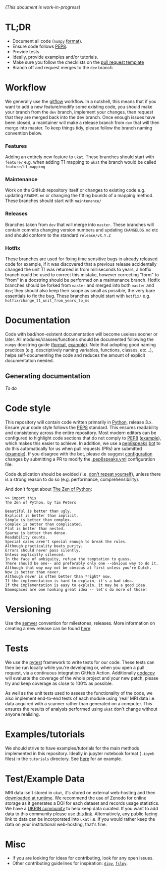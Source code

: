 *(This document is work-in-progress)*

# TL;DR
- Document all code (`numpy` [format](https://numpydoc.readthedocs.io/en/latest/format.html)).
- Ensure code follows [PEP8](https://www.python.org/dev/peps/pep-0008/).
- Provide tests.
- Ideally, provide examples and/or tutorials.
- Make sure you follow the checklists on the [pull request template](PULL_REQUEST_TEMPLATE.md)
- Branch off and request merges to the `dev` branch

# Workflow
We generally use the [gitflow](https://www.atlassian.com/git/tutorials/comparing-workflows/gitflow-workflow#:~:text=The%20overall%20flow%20of%20Gitflow,merged%20into%20the%20develop%20branch) workflow. In a nutshell, this means that if you want to add a new feature/modify some existing code, you should make your branch from the `dev` branch, implement your changes, then request that they are merged back into the dev branch. Once enough issues have been closed, a maintainer will make a release branch from `dev` that will then merge into master. To keep things tidy, please follow the branch naming convention below.

### Features
Adding an entirely new feature to `ukat`. These branches should start with `feature/` e.g. when adding T1 mapping to `ukat` the branch would be called `feature/t1_mapping`
### Maintenance
Work on the GitHub repository itself or changes to existing code e.g. updating `README.md` or changing the fitting bounds of a mapping method. These branches should start with `maintenance/`
### Releases
Branches taken from `dev` that will merge into `master`. These branches will contain commits changing version numbers and updating `CHANGELOG.md` etc and should conform to the standard `release/vX.Y.Z`
### Hotfix
These branches are used for fixing time sensitive bugs in already released code for example, if it was discovered that a previous release accidentally changed the unit T1 was returned in from milliseconds to years, a hotfix branch could be used to correct this mistake, however correcting "form" to "from" in a docstring should be performed on a maintenance branch. Hotfix branches should be forked from `master` and merged into both `master` and `dev`; they should also keep their scope as small as possible, the very bare essentials to fix the bug. These branches should start with `hotfix/` e.g. `hotfix/change_t1_unit_from_years_to_ms`

# Documentation
Code with bad/non-existent documentation will become useless sooner or later. All modules/classes/functions should be documented following the `numpy` docstring guide ([format](https://numpydoc.readthedocs.io/en/latest/format.html), [example](https://numpydoc.readthedocs.io/en/latest/example.html#example)). Note that adopting good naming practices (e.g. descriptively naming variables, functions, classes, etc...), helps self-documenting the code and reduces the amount of explicit documentation needed.

## Generating documentation
*To do*

# Code style
This repository will contain code written primarily in [Python](https://www.python.org/), release 3.x. Ensure your code style follows the [PEP8](https://www.python.org/dev/peps/pep-0008/) standard. This ensures readability and consistency across the entire repository. Most modern editors can be configured to highlight code sections that do not comply to [PEP8](https://www.python.org/dev/peps/pep-0008/) ([example](https://code.visualstudio.com/docs/python/linting)), which makes this easier to achieve. In addition, we use a [pep8speaks](https://pep8speaks.com/) [bot](https://github.com/UKRIN-MAPS-PEP8SPEAKS) to do this automatically for us when pull requests (PRs) are submitted ([example](https://github.com/UKRIN-MAPS/UKRIN-MAPS/pull/11#issuecomment-620669120)). If you disagree with the bot, please do suggest [configuration](https://github.com/OrkoHunter/pep8speaks#configuration) changes by submitting a PR to modify the [.pep8speaks.yml](https://github.com/UKRIN-MAPS/UKRIN-MAPS/blob/master/.pep8speaks.yml) configuration file.

Code duplication should be avoided (i.e. [don't repeat yourself](https://en.wikipedia.org/wiki/Don%27t_repeat_yourself)), unless there is a strong reason to do so (e.g. performance, comprehensibility).

And don't forget about [The Zen of Python](https://www.python.org/dev/peps/pep-0020/):

    >> import this
    The Zen of Python, by Tim Peters

    Beautiful is better than ugly.
    Explicit is better than implicit.
    Simple is better than complex.
    Complex is better than complicated.
    Flat is better than nested.
    Sparse is better than dense.
    Readability counts.
    Special cases aren't special enough to break the rules.
    Although practicality beats purity.
    Errors should never pass silently.
    Unless explicitly silenced.
    In the face of ambiguity, refuse the temptation to guess.
    There should be one-- and preferably only one --obvious way to do it.
    Although that way may not be obvious at first unless you're Dutch.
    Now is better than never.
    Although never is often better than *right* now.
    If the implementation is hard to explain, it's a bad idea.
    If the implementation is easy to explain, it may be a good idea.
    Namespaces are one honking great idea -- let's do more of those!


# Versioning
Use the [semver](https://semver.org/) convention for milestones, releases. More information on creating a new release can be found [here](https://github.com/UKRIN-MAPS/ukat/wiki/Creating-a-New-Release).

# Tests
We use the [pytest](https://docs.pytest.org/) framework to write tests for our code. These tests can then be run locally while you're developing or, when you open a pull request, via a continuous integration GitHub Action. Additionally [codecov](https://app.codecov.io/gh/UKRIN-MAPS/ukat) will evaluate the coverage of the whole project and your new patch, please try and keep coverage as close to 100% as possible. 

As well as the unit tests used to assess the functionality of the code, we also implement end-to-end tests of each module using 'real' MRI data i.e. data acquired with a scanner rather than generated on a computer. This ensures the results of analysis performed using `ukat` don't change without anyone realising.

# Examples/tutorials
We should strive to have examples/tutorials for the main methods implemented in this repository. Ideally in jupyter notebook format (`.ipynb` files) in the `tutorials` directory. See [here](/tutorials/t2star_calculation.ipynb) for an example.

# Test/Example Data
MRI data isn't stored in `ukat`, it's stored on external web-hosting and then [downloaded at runtime](https://github.com/UKRIN-MAPS/ukat/blob/master/ukat/data/fetch.py). We recommend the use of Zenodo for online storage as it generates a DOI for each dataset and records usage statistics. We have a [UKRIN community](https://zenodo.org/communities/ukrin/) to help keep data curated. If you want to add data to this community please use [this link](https://zenodo.org/deposit/new?c=ukrin). Alternatively, any public facing link to data can be incorporated into `ukat` i.e. if you would rather keep the data on your institutional web-hosting, that's fine.

# Misc
- If you are looking for ideas for contributing, look for any open issues.
- Other contributing guidelines for inspiration: [`dipy`](https://github.com/dipy/dipy/blob/master/.github/CONTRIBUTING.md), [`fslpy`](https://users.fmrib.ox.ac.uk/~paulmc/fsleyes/fslpy/latest/contributing.html).
